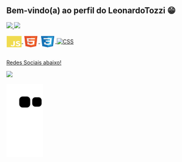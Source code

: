 ## Bem-vindo(a) ao perfil do LeonardoTozzi 😁

 <div>
   <a href="https://github.com/LeonardoTozzi">
   <img height="180em" src="https://github-readme-stats.vercel.app/api?username=LeonardoTozzi&show_icons=true&theme=dark&include_all_commits=true&count_private=true"/>
   <img height="180em" src="https://github-readme-stats.vercel.app/api/top-langs/?username=LeonardoTozzi&layout=compact&langs_count=6&theme=dark"/>

</div>
<div style="display: inline_block"><br>
  <img align="center" alt="Js" height="30" width="40" src="https://raw.githubusercontent.com/devicons/devicon/master/icons/javascript/javascript-plain.svg">
  <img align="center" alt="HTML" height="30" width="40" src="https://raw.githubusercontent.com/devicons/devicon/master/icons/html5/html5-original.svg">
  <img align="center" alt="CSS" height="30" width="40" src="https://raw.githubusercontent.com/devicons/devicon/master/icons/css3/css3-original.svg">
  <img align="center" alt="CSS" height="30" width="40" src="https://cdn.jsdelivr.net/gh/devicons/devicon/icons/react/react-original.svg" />
          
</div>
 
 <br>
 
 Redes Sociais abaixo!
 
<div> 
  <a href="https://www.linkedin.com/in/leonardo-tozzi/" target="_blank"><img src="https://img.shields.io/badge/-LinkedIn-%230077B5?style=for-the-badge&logo=linkedin&logoColor=white" target="_blank"></a> 
 
  ![Snake animation](https://github.com/LeonardoTozzi/LeonardoTozzi/blob/output/github-contribution-grid-snake.svg)

</div>
